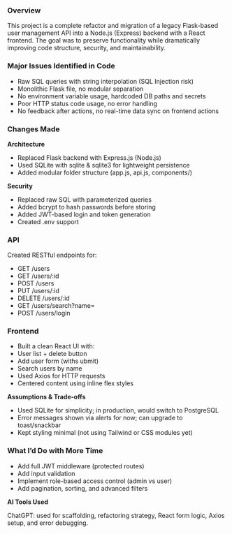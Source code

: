 
### Overview

This project is a complete refactor and migration of a legacy Flask-based user management API into a Node.js (Express) backend with a React frontend. The goal was to preserve functionality while dramatically improving code structure, security, and maintainability. 


### Major Issues Identified in Code

- Raw SQL queries with string interpolation (SQL Injection risk)
- Monolithic Flask file, no modular separation
- No environment variable usage, hardcoded DB paths and secrets
- Poor HTTP status code usage, no error handling
- No feedback after actions, no real-time data sync on frontend actions


###  Changes Made

**Architecture**

- Replaced Flask backend with Express.js (Node.js)
- Used SQLite with sqlite & sqlite3 for lightweight persistence
- Added modular folder structure (app.js, api.js, components/) 


**Security**

- Replaced raw SQL with parameterized queries
- Added bcrypt to hash passwords before storing
- Added JWT-based login and token generation
- Created .env support


### API

Created RESTful endpoints for:
- GET /users
- GET /users/:id
- POST /users
- PUT /users/:id
- DELETE /users/:id
- GET /users/search?name=
- POST /users/login


### Frontend

- Built a clean React UI with:
- User list + delete button
- Add user form (withs ubmit)
- Search users by name
- Used Axios for HTTP requests
- Centered content using inline flex styles 


**Assumptions & Trade-offs**

- Used SQLite for simplicity; in production, would switch to PostgreSQL
- Error messages shown via alerts for now; can upgrade to toast/snackbar
- Kept styling minimal (not using Tailwind or CSS modules yet)


### What I’d Do with More Time

- Add full JWT middleware (protected routes)
- Add input validation 
- Implement role-based access control (admin vs user)
- Add pagination, sorting, and advanced filters

**AI Tools Used**

ChatGPT: used for scaffolding, refactoring strategy, React form logic, Axios setup, and error debugging.